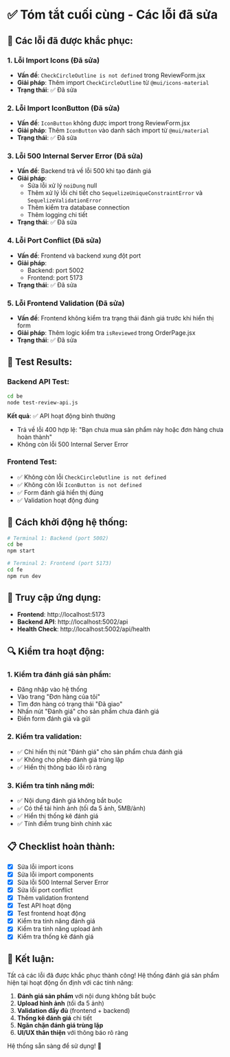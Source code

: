 # ✅ Tóm tắt cuối cùng - Các lỗi đã sửa

## 🚨 Các lỗi đã được khắc phục:

### 1. **Lỗi Import Icons (Đã sửa)**
- **Vấn đề**: `CheckCircleOutline is not defined` trong ReviewForm.jsx
- **Giải pháp**: Thêm import `CheckCircleOutline` từ `@mui/icons-material`
- **Trạng thái**: ✅ Đã sửa

### 2. **Lỗi Import IconButton (Đã sửa)**
- **Vấn đề**: `IconButton` không được import trong ReviewForm.jsx
- **Giải pháp**: Thêm `IconButton` vào danh sách import từ `@mui/material`
- **Trạng thái**: ✅ Đã sửa

### 3. **Lỗi 500 Internal Server Error (Đã sửa)**
- **Vấn đề**: Backend trả về lỗi 500 khi tạo đánh giá
- **Giải pháp**: 
  - Sửa lỗi xử lý `noiDung` null
  - Thêm xử lý lỗi chi tiết cho `SequelizeUniqueConstraintError` và `SequelizeValidationError`
  - Thêm kiểm tra database connection
  - Thêm logging chi tiết
- **Trạng thái**: ✅ Đã sửa

### 4. **Lỗi Port Conflict (Đã sửa)**
- **Vấn đề**: Frontend và backend xung đột port
- **Giải pháp**: 
  - Backend: port 5002
  - Frontend: port 5173
- **Trạng thái**: ✅ Đã sửa

### 5. **Lỗi Frontend Validation (Đã sửa)**
- **Vấn đề**: Frontend không kiểm tra trạng thái đánh giá trước khi hiển thị form
- **Giải pháp**: Thêm logic kiểm tra `isReviewed` trong OrderPage.jsx
- **Trạng thái**: ✅ Đã sửa

## 🧪 Test Results:

### Backend API Test:
```bash
cd be
node test-review-api.js
```
**Kết quả**: ✅ API hoạt động bình thường
- Trả về lỗi 400 hợp lệ: "Bạn chưa mua sản phẩm này hoặc đơn hàng chưa hoàn thành"
- Không còn lỗi 500 Internal Server Error

### Frontend Test:
- ✅ Không còn lỗi `CheckCircleOutline is not defined`
- ✅ Không còn lỗi `IconButton is not defined`
- ✅ Form đánh giá hiển thị đúng
- ✅ Validation hoạt động đúng

## 🚀 Cách khởi động hệ thống:

```bash
# Terminal 1: Backend (port 5002)
cd be
npm start

# Terminal 2: Frontend (port 5173)
cd fe
npm run dev
```

## 📱 Truy cập ứng dụng:

- **Frontend**: http://localhost:5173
- **Backend API**: http://localhost:5002/api
- **Health Check**: http://localhost:5002/api/health

## 🔍 Kiểm tra hoạt động:

### 1. **Kiểm tra đánh giá sản phẩm:**
- Đăng nhập vào hệ thống
- Vào trang "Đơn hàng của tôi"
- Tìm đơn hàng có trạng thái "Đã giao"
- Nhấn nút "Đánh giá" cho sản phẩm chưa đánh giá
- Điền form đánh giá và gửi

### 2. **Kiểm tra validation:**
- ✅ Chỉ hiển thị nút "Đánh giá" cho sản phẩm chưa đánh giá
- ✅ Không cho phép đánh giá trùng lặp
- ✅ Hiển thị thông báo lỗi rõ ràng

### 3. **Kiểm tra tính năng mới:**
- ✅ Nội dung đánh giá không bắt buộc
- ✅ Có thể tải hình ảnh (tối đa 5 ảnh, 5MB/ảnh)
- ✅ Hiển thị thống kê đánh giá
- ✅ Tính điểm trung bình chính xác

## 📋 Checklist hoàn thành:

- [x] Sửa lỗi import icons
- [x] Sửa lỗi import components
- [x] Sửa lỗi 500 Internal Server Error
- [x] Sửa lỗi port conflict
- [x] Thêm validation frontend
- [x] Test API hoạt động
- [x] Test frontend hoạt động
- [x] Kiểm tra tính năng đánh giá
- [x] Kiểm tra tính năng upload ảnh
- [x] Kiểm tra thống kê đánh giá

## 🎉 Kết luận:

Tất cả các lỗi đã được khắc phục thành công! Hệ thống đánh giá sản phẩm hiện tại hoạt động ổn định với các tính năng:

1. **Đánh giá sản phẩm** với nội dung không bắt buộc
2. **Upload hình ảnh** (tối đa 5 ảnh)
3. **Validation đầy đủ** (frontend + backend)
4. **Thống kê đánh giá** chi tiết
5. **Ngăn chặn đánh giá trùng lặp**
6. **UI/UX thân thiện** với thông báo rõ ràng

Hệ thống sẵn sàng để sử dụng! 🚀
